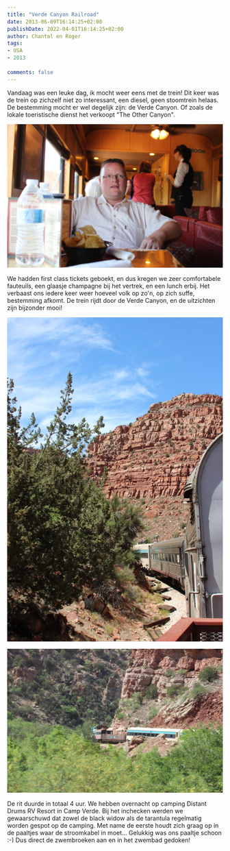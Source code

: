 ```yaml
---
title: "Verde Canyon Railroad"
date: 2013-06-09T16:14:25+02:00
publishDate: 2022-04-01T16:14:25+02:00
author: Chantal en Roger
tags:
- USA
- 2013

comments: false
---
```


Vandaag was een leuke dag, ik mocht weer eens met de trein! Dit keer was de trein op zichzelf niet zo interessant, een diesel, geen stoomtrein helaas. De bestemming mocht er wel degelijk zijn: de Verde Canyon. Of zoals de lokale toeristische dienst het verkoopt "The Other Canyon".

![Verde Canyon Railroad](./images/IMG_3103.JPG)

We hadden first class tickets geboekt, en dus kregen we zeer comfortabele fauteuils, een glaasje champagne bij het vertrek, en een lunch erbij. Het verbaast ons iedere keer weer hoeveel volk op zo'n, op zich suffe, bestemming afkomt. De trein rijdt door de Verde Canyon, en de uitzichten zijn bijzonder mooi!

![Verde Canyon Railroad](./images/IMG_3151.JPG)

![Verde Canyon Railroad](./images/IMG_3167.JPG)

De rit duurde in totaal 4 uur. We hebben overnacht op camping Distant Drums RV Resort in Camp Verde. Bij het inchecken werden we gewaarschuwd dat zowel de black widow als de tarantula regelmatig worden gespot op de camping. Met name de eerste houdt zich graag op in de paaltjes waar de stroomkabel in moet... Gelukkig was ons paaltje schoon :-) Dus direct de zwembroeken aan en in het zwembad gedoken!
